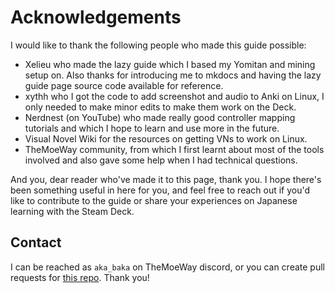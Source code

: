 # Acknowledgements

I would like to thank the following people who made this guide possible:

- Xelieu who made the lazy guide which I based my Yomitan and mining setup on. Also thanks for introducing me to mkdocs and having the lazy guide page source code available for reference.
- xythh who I got the code to add screenshot and audio to Anki on Linux, I only needed to make minor edits to make them work on the Deck.
- Nerdnest (on YouTube) who made really good controller mapping tutorials and which I hope to learn and use more in the future.
- Visual Novel Wiki for the resources on getting VNs to work on Linux.
- TheMoeWay community, from which I first learnt about most of the tools involved and also gave some help when I had technical questions.

And you, dear reader who've made it to this page, thank you. I hope there's been something useful in here for you, and feel free to reach out if you'd like to contribute to the guide or share your experiences on Japanese learning with the Steam Deck.

## Contact

I can be reached as `aka_baka` on TheMoeWay discord, or you can create pull requests for [this repo](https://github.com/aka-baka/deck-mining).
Thank you!
